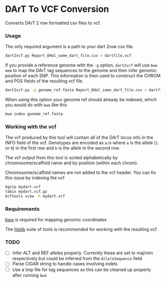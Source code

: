# DArT To VCF Conversion

Converts DArT 2 row formatted csv files to vcf. 

### Usage

The only required argument is a path to your dart 2row csv file.  

```bash
dart2vcf.py Report_DHal_some_dart_file.csv > dartfile.vcf
```

If you provide a reference genome with the `-g` option, `dart2vcf` will use `bwa mem` to map the DArT tag sequences to the genome and then infer genomic position of each SNP. This information is then used to construct the CHROM and POS fields of the resulting vcf file. 

```bash
dart2vcf.py -g genome_ref.fasta Report_DHal_some_dart_file.csv > dartfile.vcf
```

When using this option your genome ref should already be indexed, which you would do with `bwa` like this

```bash
bwa index genome_ref.fasta
```

### Working with the vcf

The vcf produced by this tool will contain all of the DArT locus info in the INFO field of the vcf. Genotypes are encoded as `a/b` where `a` is the allele (`1` or `0`) in the first row and `b` is the allele in the second row.  

The vcf output from this tool is sorted alphabetically by chromosome/scaffold name and by position (within each chrom). 

Chromosome/scaffold names are not added to the vcf header.  You can fix this issue by indexing the vcf

```bash
bgzip mydart.vcf
tabix mydart.vcf.gz
bcftools view -h mydart.vcf
```

### Requirements

[bwa](https://github.com/lh3/bwa) is required for mapping genomic coordinates

The [htslib](http://www.htslib.org/download/) suite of tools is recommended for working with the resulting vcf. 


### TODO

- [ ] Infer ALT and REF alleles properly. Currently these are set to maj/min respectively but could be inferred from the `AlleleSequence` field
- [ ] Parse CIGAR string to handle cases involving indels
- [ ] Use a tmp file for tag sequences so this can be cleaned up properly after running `bwa`
